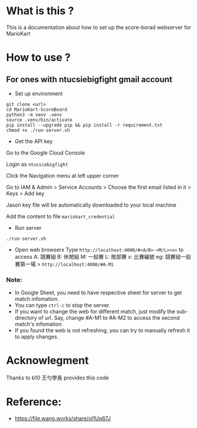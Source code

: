 # What is this ?
This is a documentation about how to set up the score-borad webserver for MarioKart
# How to use ?
## For ones with ntucsiebigfight gmail account
- Set up environment
```bash=
git clone <url>
cd MarioKart-ScoreBoard
python3 -m venv .venv
source .venv/bin/activate
pip install --upgrade pip && pip install -r requirement.txt
chmod +x ./run-server.sh
```
- Get the API key

Go to the Google Cloud Console

Login as `ntucsiebigfight`

Click the Navigation menu at left upper corner

Go to IAM & Admin > Service Accounts > Choose the first email listed in it > Keys > Add key

Jason key file will be automatically downloaded to your local machine

Add the content to file `mariokart_credential`
- Run server
```
./run-server.sh
```
- Open web browserx
Type `http://localhost:4000/#<A/B>-<M/L><x>` to access 
A: 競賽組
B: 休閒組
M: 一般賽
L: 敗部賽
x: 比賽編號
eg: 競賽組一般賽第一場 > `http://localhost:4000/#A-M1`
### Note: 
- In Google Sheet, you need to have respective sheet for server to get match infomation.
- You can type `ctrl-c` to stop the server.
- If you want to change the web for different match, just modify the sub-directory of url. Say, change #A-M1 to #A-M2 to access the second match's infomation
- If you found the web is not refreshing, you can try to manually refresh it to apply changes.
# Acknowlegment
Thanks to b10 王勻學長 provides this code
# Reference:
- https://file.wang.works/share/ol1Uq67J
